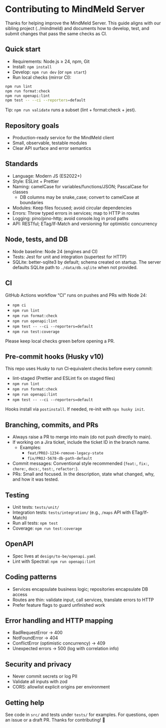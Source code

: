 # Contributing to MindMeld Server

Thanks for helping improve the MindMeld Server. This guide aligns with our sibling project (../mindmeld) and documents how to develop, test, and submit changes that pass the same checks as CI.

## Quick start

- Requirements: Node.js ≥ 24, npm, Git
- Install: `npm install`
- Develop: `npm run dev` (or `npm start`)
- Run local checks (mirror CI):

```bash
npm run lint
npm run format:check
npm run openapi:lint
npm test -- --ci --reporters=default
```

Tip: `npm run validate` runs a subset (lint + format:check + jest).

## Repository goals

- Production-ready service for the MindMeld client
- Small, observable, testable modules
- Clear API surface and error semantics

## Standards

- Language: Modern JS (ES2022+)
- Style: ESLint + Prettier
- Naming: camelCase for variables/functions/JSON; PascalCase for classes
  - DB columns may be snake_case; convert to camelCase at boundaries
- Modules: Keep files focused; avoid circular dependencies
- Errors: Throw typed errors in services; map to HTTP in routes
- Logging: pino/pino-http; avoid console.log in prod paths
- API: RESTful; ETag/If-Match and versioning for optimistic concurrency

## Node, tests, and DB

- Node baseline: Node 24 (engines and CI)
- Tests: Jest for unit and integration (supertest for HTTP)
- SQLite: better-sqlite3 by default; schema created on startup. The server defaults SQLite path to `./data/db.sqlite` when not provided.

## CI

GitHub Actions workflow “CI” runs on pushes and PRs with Node 24:

- `npm ci`
- `npm run lint`
- `npm run format:check`
- `npm run openapi:lint`
- `npm test -- --ci --reporters=default`
- `npm run test:coverage`

Please keep local checks green before opening a PR.

## Pre-commit hooks (Husky v10)

This repo uses Husky to run CI‑equivalent checks before every commit:

- lint-staged (Prettier and ESLint fix on staged files)
- `npm run lint`
- `npm run format:check`
- `npm run openapi:lint`
- `npm test -- --ci --reporters=default`

Hooks install via `postinstall`. If needed, re-init with `npx husky init`.

## Branching, commits, and PRs

- Always raise a PR to merge into main (do not push directly to main).
- If working on a Jira ticket, include the ticket ID in the branch name.
  - Examples:
    - `feat/PROJ-1234-remove-legacy-state`
    - `fix/PROJ-5678-db-path-default`
- Commit messages: Conventional style recommended (`feat:`, `fix:`, `chore:`, `docs:`, `test:`, `refactor:`).
- PRs: Small and focused. In the description, state what changed, why, and how it was tested.

## Testing

- Unit tests: `tests/unit/`
- Integration tests: `tests/integration/` (e.g., `/maps` API with ETag/If-Match)
- Run all tests: `npm test`
- Coverage: `npm run test:coverage`

## OpenAPI

- Spec lives at `design/to-be/openapi.yaml`
- Lint with Spectral: `npm run openapi:lint`

## Coding patterns

- Services encapsulate business logic; repositories encapsulate DB access
- Routes are thin: validate input, call services, translate errors to HTTP
- Prefer feature flags to guard unfinished work

## Error handling and HTTP mapping

- BadRequestError → 400
- NotFoundError → 404
- ConflictError (optimistic concurrency) → 409
- Unexpected errors → 500 (log with correlation info)

## Security and privacy

- Never commit secrets or log PII
- Validate all inputs with zod
- CORS: allowlist explicit origins per environment

## Getting help

See code in `src/` and tests under `tests/` for examples. For questions, open an issue or a draft PR. Thanks for contributing! 🚀
